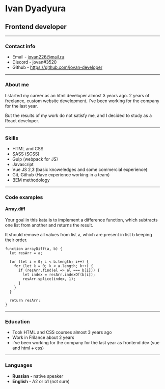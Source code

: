 # Ivan Dyadyura
## Frontend developer

***

### Contact info
* Email - jovan226@mail.ru
* Discord - jovan#3520
* Github - https://github.com/jovan-developer

***

### About me

I started my career as an html developer almost 3 years ago.
2 years of freelance, custom website development.
I've been working for the company for the last year.

But the results of my work do not satisfy me, and I decided to study as a React developer.

***

### Skills

* HTML and CSS
* SASS (SCSS)
* Gulp (webpack for JS)
* Javascript
* Vue JS 2,3 (basic knoweledges and some commercial experience)
* Git, Github (Have experience working in a team)
* BEM methodology

***
### Code examples
#### Array.diff

Your goal in this kata is to implement a difference function, which subtracts one list from another and returns the result.

It should remove all values from list a, which are present in list b keeping their order.

```
function arrayDiff(a, b) {
  let resArr = a;

  for (let i = 0; i < b.length; i++) {
    for (let k = 0; k < a.length; k++) {
      if (resArr.find(el => el === b[i])) {
        let index = resArr.indexOf(b[i]);
        resArr.splice(index, 1);
      }
    }
  }

  return resArr;
}
``` 
***

### Education

* Took HTML and CSS courses almost 3 years ago
* Work in Frilance about 2 years
* I've been working for the company for the last year as frontend dev (vue and html + css)

***

### Languages

* __Russian__ - native speaker
* __English__ - A2 or b1 (not sure)